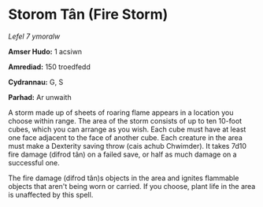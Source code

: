 # Storom Tân (Fire Storm)

*Lefel 7 ymoralw*

**Amser Hudo:** 1 acsiwn

**Amrediad:** 150 troedfedd

**Cydrannau:** G, S

**Parhad:** Ar unwaith

A storm made up of sheets of roaring flame appears in a location you choose within range. The area of the storm consists of up to ten 10-foot cubes, which you can arrange as you wish. Each cube must have at least one face adjacent to the face of another cube. Each creature in the area must make a Dexterity saving throw (cais achub Chwimder). It takes 7d10 fire damage (difrod tân) on a failed save, or half as much damage on a successful one.

The fire damage (difrod tân)s objects in the area and ignites flammable objects that aren't being worn or carried. If you choose, plant life in the area is unaffected by this spell.